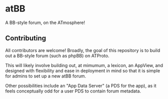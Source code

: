 # atBB

A BB-style forum, on the ATmosphere!

## Contributing

All contributors are welcome! Broadly, the goal of this repository is to build out a
BB-style forum (such as phpBB) on ATProto.

This will likely involve building out, at mimumum,
a lexicon, an AppView, and designed with flexibility and ease in deployment in mind so that it is
simple for admins to set up a new atBB forum.

Other possibilities include an "App Data Server" (a PDS for the app), as it feels conceptually
odd for a user PDS to contain forum metadata.
